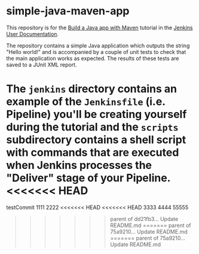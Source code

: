 # simple-java-maven-app

This repository is for the
[Build a Java app with Maven](https://jenkins.io/doc/tutorials/build-a-java-app-with-maven/)
tutorial in the [Jenkins User Documentation](https://jenkins.io/doc/).

The repository contains a simple Java application which outputs the string
"Hello world!" and is accompanied by a couple of unit tests to check that the
main application works as expected. The results of these tests are saved to a
JUnit XML report.

The `jenkins` directory contains an example of the `Jenkinsfile` (i.e. Pipeline)
you'll be creating yourself during the tutorial and the `scripts` subdirectory
contains a shell script with commands that are executed when Jenkins processes
the "Deliver" stage of your Pipeline.
<<<<<<< HEAD
=======

testCommit
1111
2222
<<<<<<< HEAD
<<<<<<< HEAD
3333
4444
55555
>>>>>>> parent of dd21fb3... Update README.md
=======
>>>>>>> parent of 75a9210... Update README.md
=======
>>>>>>> parent of 75a9210... Update README.md
